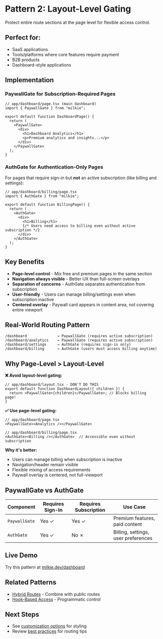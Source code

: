 # Pattern 2: Layout-Level Gating

Protect entire route sections at the page level for flexible access control.

## Perfect for:

- SaaS applications
- Tools/platforms where core features require payment
- B2B products
- Dashboard-style applications

## Implementation

### PaywallGate for Subscription-Required Pages

```tsx
// app/dashboard/page.tsx (main dashboard)
import { PaywallGate } from "milkie";

export default function DashboardPage() {
  return (
    <PaywallGate>
      <div>
        <h1>Dashboard Analytics</h1>
        <p>Premium analytics and insights...</p>
      </div>
    </PaywallGate>
  );
}
```

### AuthGate for Authentication-Only Pages

For pages that require sign-in but **not** an active subscription (like billing and settings):

```tsx
// app/dashboard/billing/page.tsx
import { AuthGate } from "milkie";

export default function BillingPage() {
  return (
    <AuthGate>
      <div>
        <h1>Billing</h1>
        {/* Users need access to billing even without active subscription */}
      </div>
    </AuthGate>
  );
}
```

## Key Benefits

- **Page-level control** - Mix free and premium pages in the same section
- **Navigation always visible** - Better UX than full-screen overlays
- **Separation of concerns** - AuthGate separates authentication from subscription
- **User-friendly** - Users can manage billing/settings even when subscription inactive
- **Centered overlay** - Paywall card appears in content area, not covering entire viewport

## Real-World Routing Pattern

```tsx
/dashboard              → PaywallGate (requires active subscription)
/dashboard/analytics    → PaywallGate (requires active subscription)
/dashboard/settings     → AuthGate (requires sign-in only)
/dashboard/billing      → AuthGate (users must access billing anytime)
```

## Why Page-Level > Layout-Level

**❌ Avoid layout-level gating:**

```tsx
// app/dashboard/layout.tsx - DON'T DO THIS
export default function DashboardLayout({ children }) {
  return <PaywallGate>{children}</PaywallGate>; // Blocks billing page!
}
```

**✅ Use page-level gating:**

```tsx
// app/dashboard/page.tsx
<PaywallGate><Analytics /></PaywallGate>

// app/dashboard/billing/page.tsx
<AuthGate><Billing /></AuthGate>  // Accessible even without subscription
```

**Why it's better:**

- Users can manage billing when subscription is inactive
- Navigation/header remain visible
- Flexible mixing of access requirements
- Paywall overlay is centered, not full-viewport

## PaywallGate vs AuthGate

| Component     | Requires Sign-In | Requires Subscription | Use Case                            |
| ------------- | ---------------- | --------------------- | ----------------------------------- |
| `PaywallGate` | Yes ✓            | Yes ✓                 | Premium features, paid content      |
| `AuthGate`    | Yes ✓            | No ✗                  | Billing, settings, user preferences |

## Live Demo

Try this pattern at [milkie.dev/dashboard](https://milkie.dev/dashboard)

## Related Patterns

- [Hybrid Routes](hybrid-routes.md) - Combine with public routes
- [Hook-Based Access](hook-based-access.md) - Programmatic control

## Next Steps

- See [customization options](../reference/customization.md) for styling
- Review [best practices](../reference/best-practices.md) for routing tips

